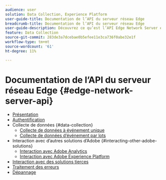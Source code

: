 ```yaml
---
audience: user
solution: Data Collection, Experience Platform
user-guide-title: Documentation de l’API du serveur réseau Edge
breadcrumb-title: Documentation de l’API du serveur réseau Edge
user-guide-description: Découvrez ce qu’est l’API Edge Network Server et comment l’utiliser.
feature: Data Collection
source-git-commit: 283de3a7dcebae0b5efee11e3ca736f0abe32e1f
workflow-type: tm+mt
source-wordcount: '61'
ht-degree: 11%

---
```



# Documentation de l’API du serveur réseau Edge {#edge-network-server-api}


- [Présentation](overview.md)
- [Authentification](authentication.md)
- Collecte de données {#data-collection}
   - [Collecte de données à événement unique](interactive-data-collection.md)
   - [Collecte de données d’événement par lots](non-interactive-data-collection.md)
- Interaction avec d’autres solutions d’Adobe {#interacting-other-adobe-solutions}
   - [Interaction avec Adobe Analytics](interacting-adobe-analytics.md)
   - [Interaction avec Adobe Experience Platform](interacting-experience-platform.md)
- [Interaction avec des solutions tierces](interacting-third-party-solutions.md)
- [Traitement des erreurs](error-handling.md)
- [Dépannage](troubleshooting.md)